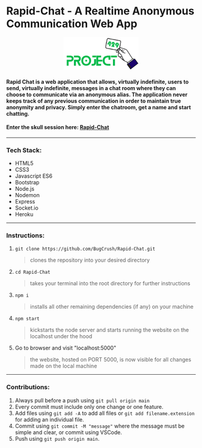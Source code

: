 # Rapid-Chat - A Realtime Anonymous Communication Web App

<p align="center"><img src="https://github.com/BugCrush/Project-429/blob/main/logo-transparent.png" width="200"></p>

#### Rapid Chat is a web application that allows, virtually indefinite, users to send, virtually indefinite, messages in a chat room where they can choose to communicate via an anonymous alias. The application never keeps track of any previous communication in order to maintain true anonymity and privacy. Simply enter the chatroom, get a name and start chatting.
#### Enter the skull session here: [Rapid-Chat](https://rapidchatapp.herokuapp.com/)
---
### Tech Stack:

* HTML5
* CSS3
* Javascript ES6
* Bootstrap
* Node.js
* Nodemon
* Express
* Socket.io
* Heroku
---
### Instructions:

1. `git clone https://github.com/BugCrush/Rapid-Chat.git`

    > clones the repository into your desired directory

2. `cd Rapid-Chat`

    > takes your terminal into the root directory for further instructions

3. `npm i`

    > installs all other remaining dependencies (if any) on your machine

4. `npm start`

    > kickstarts the node server and starts running the website on the localhost under the hood

5. Go to browser and visit "localhost:5000"

    > the website, hosted on PORT 5000, is now visible for all changes made on the local machine
---
### Contributions:

1. Always pull before a push using `git pull origin main`
2. Every commit must include only one change or one feature.
3. Add files using `git add -A` to add all files or `git add filename.extension` for adding an individual file.
4. Commit using `git commit -M "message"` where the message must be simple and clear, or commit using VSCode.
5. Push using `git push origin main`.
